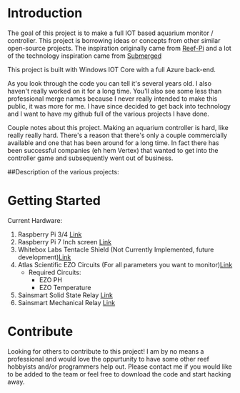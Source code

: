 
# Introduction 
The goal of this project is to make a full IOT based aquarium monitor / controller.  This project is borrowing ideas or concepts from other similar open-source projects.  The inspiration originally came from [Reef-Pi](https://reef-pi.github.io/) and a lot of the technology inspiration came from [Submerged](https://github.com/jsiegmund/submerged) 

This project is built with Windows IOT Core with a full Azure back-end.  

As you look through the code you can tell it's several years old.  I also haven't really worked on it for a long time.  You'll also see some less than professional merge names because I never really intended to make this public, it was more for me.  I have since decided to get back into technology and I want to have my github full of the various projects I have done.  

Couple notes about this project.  Making an aquarium controller is hard, like really really hard.  There's a reason that there's only a couple commercially available and one that has been around for a long time.  In fact there has been successful companies (eh hem Vertex) that wanted to get into the controller game and subsequently went out of business.  

##Description of the various projects:




# Getting Started
Current Hardware:
1. Raspberry Pi 3/4 [Link](https://www.amazon.com/ELEMENT-Element14-Raspberry-Pi-Motherboard/dp/B07BDR5PDW/ref=sr_1_3?s=pc&ie=UTF8&qid=1537397089&sr=1-3&keywords=raspberry+pi+3+b%2B)
2. Raspberry Pi 7 Inch screen [Link](https://www.amazon.com/Raspberry-Pi-7-Touchscreen-Display/dp/B0153R2A9I/ref=sr_1_3?s=electronics&ie=UTF8&qid=1537397181&sr=1-3&keywords=raspberry+pi+screen)
3. Whitebox Labs Tentacle Shield (Not Currently Implemented, future development)[Link](https://www.whiteboxes.ch/shop/tentacle/?v=7516fd43adaa)
4. Atlas Scientific EZO Circuits (For all parameters you want to monitor)[Link](https://www.atlas-scientific.com/)
    - Required Circuits:
        - EZO PH
        - EZO Temperature
5. Sainsmart Solid State Relay [Link](https://www.amazon.com/gp/product/B006J4G45G/ref=oh_aui_detailpage_o00_s00?ie=UTF8&psc=1)
6. Sainsmart Mechanical Relay [Link](https://www.amazon.com/gp/product/B0057OC5O8/ref=oh_aui_detailpage_o00_s00?ie=UTF8&psc=1)


# Contribute
Looking for others to contribute to this project!  I am by no means a professional and would love the oppurtunity to have some other reef hobbyists and/or programmers help out. Please contact me if you would like to be added to the team or feel free to download the code and start hacking away.    

